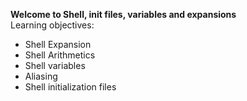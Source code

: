 **Welcome to Shell, init files, variables and expansions**
<br>
Learning objectives: <br>
<ul>
<li>Shell Expansion</li>
<li>Shell Arithmetics</li>
<li>Shell variables</li>
<li>Aliasing</li>
<li>Shell initialization files</li>
</ul>
